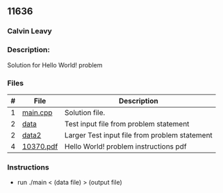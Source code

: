 ## 11636
### Calvin Leavy
### Description:

Solution for Hello World! problem

### Files

|   #   | File                       | Description                                                |
| :---: | -------------------------- | ---------------------------------------------------------- |
|   1   | [main.cpp](./main.cpp)     | Solution file.                                             |
|   2   | [data](./data)             | Test input file from problem statement                     |
|   2   | [data2](./data2)             | Larger Test input file from problem statement                     |
|   4   | [10370.pdf](./10071.pdf)     | Hello World! problem instructions pdf                     |

### Instructions

- run ./main < (data file) > (output file)

